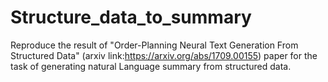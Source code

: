 # Structure_data_to_summary
Reproduce the result of  "Order-Planning Neural Text Generation From Structured Data" (arxiv link:https://arxiv.org/abs/1709.00155) paper for the task of generating natural Language summary from structured data.
